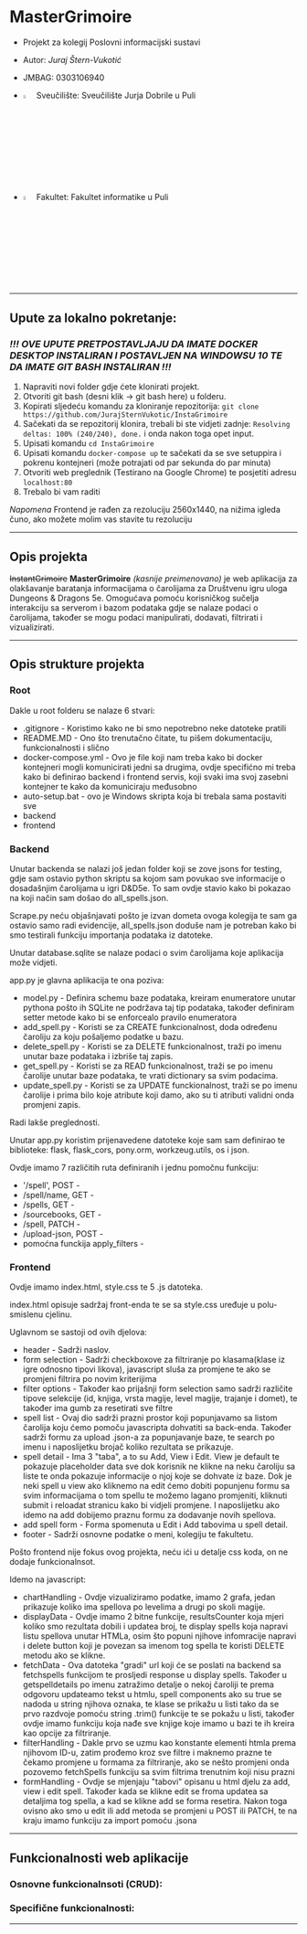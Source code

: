 # MasterGrimoire

- Projekt za kolegij Poslovni informacijski sustavi
- Autor: *Juraj Štern-Vukotić*
- JMBAG: 0303106940
- <img src="https://upload.wikimedia.org/wikipedia/hr/e/eb/Unipu-logo-lat.png"  width="4%" height="4%"> Sveučilište: Sveučilište Jurja Dobrile u Puli 

- <img src="https://media.discordapp.net/attachments/773704240987635722/1116841660190564372/Untitled.png?width=475&height=460"  width="4%" height="4%"> Fakultet: Fakultet informatike u Puli
___
## Upute za lokalno pokretanje:

### ***!!! OVE UPUTE PRETPOSTAVLJAJU DA IMATE DOCKER DESKTOP INSTALIRAN I POSTAVLJEN NA WINDOWSU 10 TE DA IMATE GIT BASH INSTALIRAN !!!***

1. Napraviti novi folder gdje ćete klonirati projekt.
2. Otvoriti git bash (desni klik -> git bash here) u folderu.
3. Kopirati sljedeću komandu za kloniranje repozitorija: ```git clone https://github.com/JurajSternVukotic/InstaGrimoire```
4. Sačekati da se repozitorij klonira, trebali bi ste vidjeti zadnje: ```Resolving deltas: 100% (240/240), done.``` i onda nakon toga opet input.
5. Upisati komandu ```cd InstaGrimoire```
6. Upisati komandu ```docker-compose up``` te sačekati da se sve setuppira i pokrenu kontejneri (može potrajati od par sekunda do par minuta)
7. Otvoriti web preglednik (Testirano na Google Chrome) te posjetiti adresu ```localhost:80``` 
8. Trebalo bi vam raditi

*Napomena* Frontend je rađen za rezoluciju 2560x1440, na nižima igleda čuno, ako možete molim vas stavite tu rezoluciju
___
## Opis projekta

~~InstantGrimoire~~ **MasterGrimoire** *(kasnije preimenovano)* je web aplikacija za olakšavanje baratanja informacijama o čarolijama za Društvenu igru uloga Dungeons & Dragons 5e. 
Omogućava pomoću korisničkog sučelja interakciju sa serverom i bazom podataka gdje se nalaze podaci o čarolijama, također se mogu podaci manipulirati, dodavati, filtrirati i vizualizirati.
___
## Opis strukture projekta

### Root
Dakle u root folderu se nalaze 6 stvari:
- .gitignore - Koristimo kako ne bi smo nepotrebno neke datoteke pratili
- README.MD - Ono što trenutačno čitate, tu pišem dokumentaciju, funkcionalnosti i slično
- docker-compose.yml - Ovo je file koji nam treba kako bi docker kontejneri mogli komunicirati jedni sa drugima, ovdje specifićno mi treba kako bi definirao backend i frontend servis, koji svaki ima svoj zasebni kontejner te kako da komuniciraju međusobno
- auto-setup.bat - ovo je Windows skripta koja bi trebala sama postaviti sve
- backend 
- frontend

### Backend
Unutar backenda se nalazi još jedan folder koji se zove jsons for testing, gdje sam ostavio python skriptu sa kojom sam povukao sve informacije o dosadašnjim čarolijama u igri D&D5e.
To sam ovdje stavio kako bi pokazao na koji način sam došao do all_spells.json.

Scrape.py neću objašnjavati pošto je izvan dometa ovoga kolegija te sam ga ostavio samo radi evidencije, all_spells.json doduše nam je potreban kako bi smo testirali funkciju importanja podataka iz datoteke.

Unutar database.sqlite se nalaze podaci o svim čarolijama koje aplikacija može vidjeti.

app.py je glavna aplikacija te ona poziva: 
- model.py - Definira schemu baze podataka, kreiram enumeratore unutar pythona pošto ih SQLite ne podržava taj tip podataka, također definiram setter metode kako bi se enforcealo pravilo enumeratora
- add_spell.py - Koristi se za CREATE funkcionalnost, doda određenu čaroliju za koju pošaljemo podatke u bazu.
- delete_spell.py - Koristi se za DELETE funkcionalnost, traži po imenu unutar baze podataka i izbriše taj zapis.
- get_spell.py - Koristi se za READ funkcionalnost, traži se po imenu čarolije unutar baze podataka, te vrati dictionary sa svim podacima.
- update_spell.py - Koristi se za UPDATE funckionalnost, traži se po imenu čarolije i prima bilo koje atribute koji damo, ako su ti atributi validni onda promjeni zapis.

Radi lakše preglednosti.

Unutar app.py koristim prijenavedene datoteke koje sam sam definirao te biblioteke: flask, flask_cors, pony.orm, workzeug.utils, os i json.

Ovdje imamo 7 različitih ruta definiranih i jednu pomočnu funkciju:
- '/spell', POST - 
- /spell/name, GET -
- /spells, GET -
- /sourcebooks, GET -
- /spell, PATCH -
- /upload-json, POST - 
- pomoćna funckija apply_filters - 


### Frontend
Ovdje imamo index.html, style.css te 5 .js datoteka.

index.html opisuje sadržaj front-enda te se sa style.css uređuje u polu-smislenu cjelinu.

Uglavnom se sastoji od ovih djelova:
- header - Sadrži naslov.
- form selection - Sadrži checkboxove za filtriranje po klasama(klase iz igre odnosno tipovi likova), javascript sluša za promjene te ako se promjeni filtrira po novim kriterijima
- filter options - Također kao prijašnji form selection samo sadrži različite tipove selekcije (id, knjiga, vrsta magije, level magije, trajanje i domet), te također ima gumb za resetirati sve filtre
- spell list - Ovaj dio sadrži prazni prostor koji popunjavamo sa listom čarolija koju ćemo pomoču javascripta dohvatiti sa back-enda. Također sadrži formu za upload .json-a za popunjavanje baze, te search po imenu i naposlijetku brojač koliko rezultata se prikazuje.
- spell detail - Ima 3 "taba", a to su Add, View i Edit. View je default te pokazuje placeholder data sve dok korisnik ne klikne na neku čaroliju sa liste te onda pokazuje informacije o njoj koje se dohvate iz baze. Dok je neki spell u view ako kliknemo na edit ćemo dobiti popunjenu formu sa svim informacijama o tom spellu te možemo lagano promjeniti, kliknuti submit i reloadat stranicu kako bi vidjeli promjene. I naposlijetku ako idemo na add dobijemo praznu formu za dodavanje novih spellova.
- add spell form - Forma spomenuta u Edit i Add tabovima u spell detail.
- footer - Sadrži osnovne podatke o meni, kolegiju te fakultetu.

Pošto frontend nije fokus ovog projekta, neću ići u detalje css koda, on ne dodaje funkcionalnsot.

Idemo na javascript:
- chartHandling - Ovdje vizualiziramo podatke, imamo 2 grafa, jedan prikazuje koliko ima spellova po levelima a drugi po skoli magije. 
- displayData - Ovdje imamo 2 bitne funkcije, resultsCounter koja mjeri koliko smo rezultata dobili i updatea broj, te display spells koja napravi listu spellova unutar HTMLa, osim što popuni njihove infomracije napravi i delete button koji je povezan sa imenom tog spella te koristi DELETE metodu ako se klikne.
- fetchData - Ova datoteka "gradi" url koji će se poslati na backend sa fetchspells funkcijom te prosljedi response u display spells. Također u getspelldetails po imenu zatražimo detalje o nekoj čaroliji te prema odgovoru updateamo tekst u htmlu, spell components ako su true se nadoda u string njihova oznaka, te klase se prikažu u listi tako da se prvo razdvoje pomoću string .trim() funkcije te se pokažu u listi, također ovdje imamo funkciju koja nađe sve knjige koje imamo u bazi te ih kreira kao opcije za filtriranje.
- filterHandling - Dakle prvo se uzmu kao konstante elementi htmla prema njihovom ID-u, zatim prođemo kroz sve filtre i maknemo prazne te čekamo promjene u formama za filtriranje, ako se nešto promjeni onda pozovemo fetchSpells funkciju sa svim filtrima trenutnim koji nisu prazni
- formHandling - Ovdje se mjenjaju "tabovi" opisanu u html djelu za add, view i edit spell. Također kada se klikne edit se froma updatea sa detaljima tog spella, a kad se klikne add se forma resetira. Nakon toga ovisno ako smo u edit ili add metoda se promjeni u POST ili PATCH, te na kraju imamo funkciju za import pomoću .jsona
___
## Funkcionalnosti web aplikacije

### Osnovne funkcionalnsoti (CRUD):

### Specifične funkcionalnosti:

___
